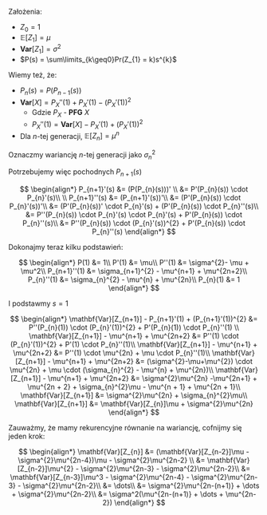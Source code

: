 Założenia:
- $Z_{0} = 1$ 
- $\mathbb{E}[Z_{1}] = \mu$
- $\mathbf{Var}[Z_{1}] = \sigma^{2}$
- $P(s) = \sum\limits_{k\geq0}Pr(Z_{1} = k)s^{k}$

Wiemy też, że:
- $P_{n}(s) = P(P_{n-1}(s))$
- $\mathbf{Var}[X] = P_{X}''(1) + P_{X}'(1) - (P_{X}'(1))^{2}$
	- Gdzie $P_{X}$ - **PFG** $X$
	- $P_{X}''(1) = \mathbf{Var}[X] - P_{X}'(1) + (P_{X}'(1))^{2}$
- Dla $n$-tej generacji, $\mathbb{E}[Z_{n}] = \mu^{n}$

Oznaczmy wariancję $n$-tej generacji jako $\sigma_{n}^{2}$

Potrzebujemy więc pochodnych $P_{n+1}(s)$

$$
\begin{align*}
P_{n+1}'(s) &= (P(P_{n}(s)))' \\
&= P'(P_{n}(s)) \cdot P_{n}'(s)\\
\\
P_{n+1}''(s) &= (P_{n+1}'(s))'\\
&= (P'(P_{n}(s)) \cdot P_{n}'(s))'\\
&= (P'(P_{n}(s))' \cdot P_{n}'(s) + (P'(P_{n}(s)) \cdot P_{n}''(s)\\
&= P''(P_{n}(s)) \cdot P_{n}'(s) \cdot P_{n}'(s) + P'(P_{n}(s)) \cdot P_{n}''(s)\\
&= P''(P_{n}(s)) \cdot (P_{n}'(s))^{2} + P'(P_{n}(s)) \cdot P_{n}''(s)
\end{align*}
$$

Dokonajmy teraz kilku podstawień:

$$
\begin{align*}
P(1) &= 1\\
P'(1) &= \mu\\
P''(1) &= \sigma^{2}- \mu + \mu^2\\
P_{n+1}''(1) &= \sigma_{n+1}^{2} - \mu^{n+1} + \mu^{2n+2}\\
P_{n}''(1) &= \sigma_{n}^{2} - \mu^{n} + \mu^{2n}\\
P_{n}(1) &= 1
\end{align*}
$$

I podstawmy $s = 1$

$$
\begin{align*}
\mathbf{Var}[Z_{n+1}] - P_{n+1}'(1) + (P_{n+1}'(1))^{2} &= P''(P_{n}(1)) \cdot (P_{n}'(1))^{2} + P'(P_{n}(1)) \cdot P_{n}''(1) \\
\mathbf{Var}[Z_{n+1}] - \mu^{n+1} + \mu^{2n+2} &= P''(1) \cdot (P_{n}'(1))^{2} + P'(1) \cdot P_{n}''(1)\\
\mathbf{Var}[Z_{n+1}] - \mu^{n+1} + \mu^{2n+2} &= P''(1) \cdot \mu^{2n} + \mu \cdot P_{n}''(1)\\
\mathbf{Var}[Z_{n+1}] - \mu^{n+1} + \mu^{2n+2} &= (\sigma^{2}-\mu+\mu^{2}) \cdot \mu^{2n} + \mu \cdot (\sigma_{n}^{2} - \mu^{n} + \mu^{2n})\\
\mathbf{Var}[Z_{n+1}] - \mu^{n+1} + \mu^{2n+2} &= \sigma^{2}\mu^{2n} -\mu^{2n+1} + \mu^{2n + 2} + \sigma_{n}^{2}\mu - \mu^{n + 1} + \mu^{2n + 1}\\
\mathbf{Var}[Z_{n+1}] &= \sigma^{2}\mu^{2n} + \sigma_{n}^{2}\mu\\
\mathbf{Var}[Z_{n+1}] &= \mathbf{Var}[Z_{n}]\mu + \sigma^{2}\mu^{2n}
\end{align*}
$$


Zauważmy, że mamy rekurencyjne równanie na wariancję, cofnijmy się jeden krok:

$$
\begin{align*}
\mathbf{Var}[Z_{n}] &= (\mathbf{Var}[Z_{n-2}]\mu - \sigma^{2}\mu^{2n-4})\mu - \sigma^{2}\mu^{2n-2} \\
&= \mathbf{Var}[Z_{n-2}]\mu^{2} - \sigma^{2}\mu^{2n-3} - \sigma^{2}\mu^{2n-2}\\
&= \mathbf{Var}[Z_{n-3}]\mu^3 - \sigma^{2}\mu^{2n-4} - \sigma^{2}\mu^{2n-3} - \sigma^{2}\mu^{2n-2}\\
&= \dots\\
&= \sigma^{2}\mu^{2n-(n+1)} + \dots + \sigma^{2}\mu^{2n-2}\\
&= \sigma^2(\mu^{2n-(n+1)} + \dots + \mu^{2n-2})
\end{align*}
$$


